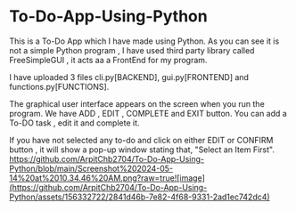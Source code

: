 # To-Do-App-Using-Python
This is a To-Do App which I have made using Python. As you can see it is not a simple Python program , I have used third party library called 
FreeSimpleGUI , it acts aa a FrontEnd for my program. 

I have uploaded 3 files cli.py[BACKEND], gui.py[FRONTEND] and functions.py[FUNCTIONS].

The graphical user interface appears on the screen when you run the program. We have ADD , EDIT , COMPLETE and EXIT button.
You can add a To-DO task , edit it and complete it.

If you have not selected any to-do and click on either EDIT or CONFIRM button , it will show a pop-up window stating that,
"Select an Item First".
https://github.com/ArpitChb2704/To-Do-App-Using-Python/blob/main/Screenshot%202024-05-14%20at%2010.34.46%20AM.png?raw=true![image](https://github.com/ArpitChb2704/To-Do-App-Using-Python/assets/156332722/2841d46b-7e82-4f68-9331-2ad1ec742dc4)
